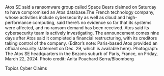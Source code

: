 Atos SE said a ransomware group called Space Bears claimed on Saturday to have compromised an Atos database.The French technology company, whose activities include cybersecurity as well as cloud and high-performance computing, said there’s no evidence so far that its systems were affected, and no ransom demand has been received.
Atos said its cybersecurity team is actively investigating.
The announcement comes nine days after Atos said it completed a financial restructuring, with its creditors taking control of the company. (Editor’s note: Paris-based Atos provided an official security statement on Dec. 29, which is available here).
Photograph: The Atos SE headquarters in the Bezons suburb of Paris, France, on Friday, March 22, 2024. Photo credit: Anita Pouchard Serra/Bloomberg

Topics
Cyber
Claims
